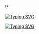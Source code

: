 \\\*

[![Typing SVG](https://readme-typing-svg.demolab.com?font=Fira+Code&duration=500&pause=20&width=800&height=10000&lines=祝;梨;汁;汁;，;中;考;必;胜;!&left=true&size=800&color=%23FF0000&multiline=true&repeat=true)](https://wunian.xyz)

[![Typing SVG](https://readme-typing-svg.demolab.com?font=Fira+Code&duration=500&pause=20&width=800&height=100&lines=维一号码;[@679264d93b220@]!&left=true&size=80&color=%23FF0000&multiline=true&repeat=true)](https://wunian.xyz)